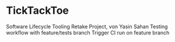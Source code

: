 # TickTackToe
Software Lifecycle Tooling Retake Project, von Yasin Sahan
Testing workflow with feature/tests branch
Trigger CI run on feature branch
